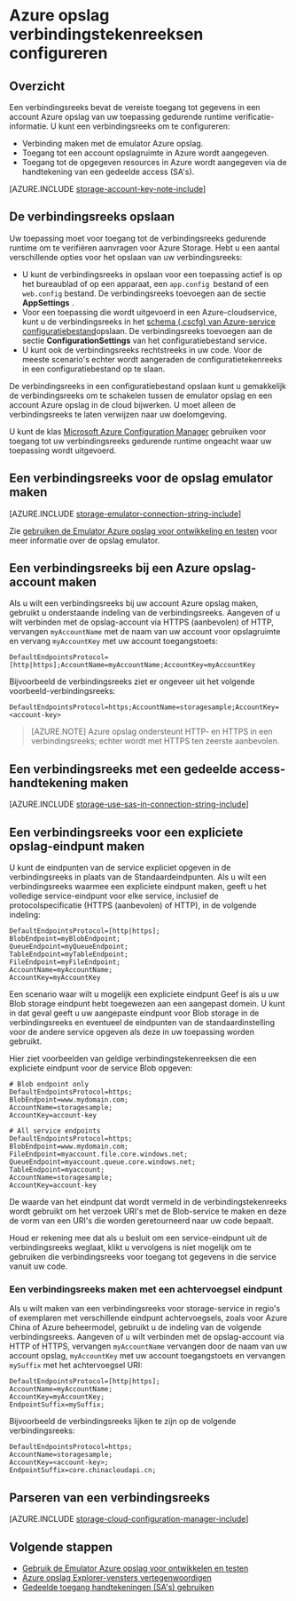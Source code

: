 <properties 
    pageTitle="Een verbindingsreeks met Azure Storage configureren | Microsoft Azure"
    description="Een verbindingsreeks bij een Azure opslag-account configureren. Een verbindingsreeks bevat de vereiste informatie voor access met een account voor de opslag van uw toepassing gedurende runtime verifiëren."
    services="storage"
    documentationCenter=""
    authors="tamram"
    manager="carmonm"
    editor="tysonn"/>

<tags
    ms.service="storage"
    ms.workload="storage"
    ms.tgt_pltfrm="na"
    ms.devlang="na"
    ms.topic="article"
    ms.date="10/18/2016"
    ms.author="tamram"/>

# <a name="configure-azure-storage-connection-strings"></a>Azure opslag verbindingstekenreeksen configureren

## <a name="overview"></a>Overzicht

Een verbindingsreeks bevat de vereiste toegang tot gegevens in een account Azure opslag van uw toepassing gedurende runtime verificatie-informatie. U kunt een verbindingsreeks om te configureren:

- Verbinding maken met de emulator Azure opslag.
- Toegang tot een account opslagruimte in Azure wordt aangegeven.
- Toegang tot de opgegeven resources in Azure wordt aangegeven via de handtekening van een gedeelde access (SA's).

[AZURE.INCLUDE [storage-account-key-note-include](../../includes/storage-account-key-note-include.md)]

## <a name="storing-your-connection-string"></a>De verbindingsreeks opslaan

Uw toepassing moet voor toegang tot de verbindingsreeks gedurende runtime om te verifiëren aanvragen voor Azure Storage. Hebt u een aantal verschillende opties voor het opslaan van uw verbindingsreeks:

- U kunt de verbindingsreeks in opslaan voor een toepassing actief is op het bureaublad of op een apparaat, een `app.config `bestand of een `web.config` bestand. De verbindingsreeks toevoegen aan de sectie **AppSettings** .
- Voor een toepassing die wordt uitgevoerd in een Azure-cloudservice, kunt u de verbindingsreeks in het [schema (.cscfg) van Azure-service configuratiebestand](https://msdn.microsoft.com/library/ee758710.aspx)opslaan. De verbindingsreeks toevoegen aan de sectie **ConfigurationSettings** van het configuratiebestand service.
- U kunt ook de verbindingsreeks rechtstreeks in uw code. Voor de meeste scenario's echter wordt aangeraden de configuratietekenreeks in een configuratiebestand op te slaan.

De verbindingsreeks in een configuratiebestand opslaan kunt u gemakkelijk de verbindingsreeks om te schakelen tussen de emulator opslag en een account Azure opslag in de cloud bijwerken. U moet alleen de verbindingsreeks te laten verwijzen naar uw doelomgeving.

U kunt de klas [Microsoft Azure Configuration Manager](https://www.nuget.org/packages/Microsoft.WindowsAzure.ConfigurationManager/) gebruiken voor toegang tot uw verbindingsreeks gedurende runtime ongeacht waar uw toepassing wordt uitgevoerd.

## <a name="create-a-connection-string-to-the-storage-emulator"></a>Een verbindingsreeks voor de opslag emulator maken

[AZURE.INCLUDE [storage-emulator-connection-string-include](../../includes/storage-emulator-connection-string-include.md)]

Zie [gebruiken de Emulator Azure opslag voor ontwikkeling en testen](storage-use-emulator.md) voor meer informatie over de opslag emulator.

## <a name="create-a-connection-string-to-an-azure-storage-account"></a>Een verbindingsreeks bij een Azure opslag-account maken

Als u wilt een verbindingsreeks bij uw account Azure opslag maken, gebruikt u onderstaande indeling van de verbindingsreeks. Aangeven of u wilt verbinden met de opslag-account via HTTPS (aanbevolen) of HTTP, vervangen `myAccountName` met de naam van uw account voor opslagruimte en vervang `myAccountKey` met uw account toegangstoets:

    DefaultEndpointsProtocol=[http|https];AccountName=myAccountName;AccountKey=myAccountKey

Bijvoorbeeld de verbindingsreeks ziet er ongeveer uit het volgende voorbeeld-verbindingsreeks:

    DefaultEndpointsProtocol=https;AccountName=storagesample;AccountKey=<account-key>

> [AZURE.NOTE] Azure opslag ondersteunt HTTP- en HTTPS in een verbindingsreeks; echter wordt met HTTPS ten zeerste aanbevolen.

## <a name="create-a-connection-string-using-a-shared-access-signature"></a>Een verbindingsreeks met een gedeelde access-handtekening maken

[AZURE.INCLUDE [storage-use-sas-in-connection-string-include](../../includes/storage-use-sas-in-connection-string-include.md)]

## <a name="creating-a-connection-string-to-an-explicit-storage-endpoint"></a>Een verbindingsreeks voor een expliciete opslag-eindpunt maken

U kunt de eindpunten van de service expliciet opgeven in de verbindingsreeks in plaats van de Standaardeindpunten. Als u wilt een verbindingsreeks waarmee een expliciete eindpunt maken, geeft u het volledige service-eindpunt voor elke service, inclusief de protocolspecificatie (HTTPS (aanbevolen) of HTTP), in de volgende indeling:

    DefaultEndpointsProtocol=[http|https];
    BlobEndpoint=myBlobEndpoint;
    QueueEndpoint=myQueueEndpoint;
    TableEndpoint=myTableEndpoint;
    FileEndpoint=myFileEndpoint;
    AccountName=myAccountName;
    AccountKey=myAccountKey

Een scenario waar wilt u mogelijk een expliciete eindpunt Geef is als u uw Blob storage eindpunt hebt toegewezen aan een aangepast domein. U kunt in dat geval geeft u uw aangepaste eindpunt voor Blob storage in de verbindingsreeks en eventueel de eindpunten van de standaardinstelling voor de andere service opgeven als deze in uw toepassing worden gebruikt.

Hier ziet voorbeelden van geldige verbindingstekenreeksen die een expliciete eindpunt voor de service Blob opgeven:

    # Blob endpoint only
    DefaultEndpointsProtocol=https;
    BlobEndpoint=www.mydomain.com;
    AccountName=storagesample;
    AccountKey=account-key

    # All service endpoints
    DefaultEndpointsProtocol=https;
    BlobEndpoint=www.mydomain.com;
    FileEndpoint=myaccount.file.core.windows.net;
    QueueEndpoint=myaccount.queue.core.windows.net;
    TableEndpoint=myaccount;
    AccountName=storagesample;
    AccountKey=account-key

De waarde van het eindpunt dat wordt vermeld in de verbindingstekenreeks wordt gebruikt om het verzoek URI's met de Blob-service te maken en deze de vorm van een URI's die worden geretourneerd naar uw code bepaalt.

Houd er rekening mee dat als u besluit om een service-eindpunt uit de verbindingsreeks weglaat, klikt u vervolgens is niet mogelijk om te gebruiken die verbindingsreeks voor toegang tot gegevens in die service vanuit uw code.

### <a name="creating-a-connection-string-with-an-endpoint-suffix"></a>Een verbindingsreeks maken met een achtervoegsel eindpunt

Als u wilt maken van een verbindingsreeks voor storage-service in regio's of exemplaren met verschillende eindpunt achtervoegsels, zoals voor Azure China of Azure beheermodel, gebruikt u de indeling van de volgende verbindingsreeks. Aangeven of u wilt verbinden met de opslag-account via HTTP of HTTPS, vervangen `myAccountName` vervangen door de naam van uw account opslag, `myAccountKey` met uw account toegangstoets en vervangen `mySuffix` met het achtervoegsel URI:


    DefaultEndpointsProtocol=[http|https];
    AccountName=myAccountName;
    AccountKey=myAccountKey;
    EndpointSuffix=mySuffix;


Bijvoorbeeld de verbindingsreeks lijken te zijn op de volgende verbindingsreeks:

    DefaultEndpointsProtocol=https;
    AccountName=storagesample;
    AccountKey=<account-key>;
    EndpointSuffix=core.chinacloudapi.cn;

## <a name="parsing-a-connection-string"></a>Parseren van een verbindingsreeks

[AZURE.INCLUDE [storage-cloud-configuration-manager-include](../../includes/storage-cloud-configuration-manager-include.md)]


## <a name="next-steps"></a>Volgende stappen

- [Gebruik de Emulator Azure opslag voor ontwikkelen en testen](storage-use-emulator.md)
- [Azure opslag Explorer-vensters vertegenwoordigen](storage-explorers.md)
- [Gedeelde toegang handtekeningen (SA's) gebruiken](storage-dotnet-shared-access-signature-part-1.md)
